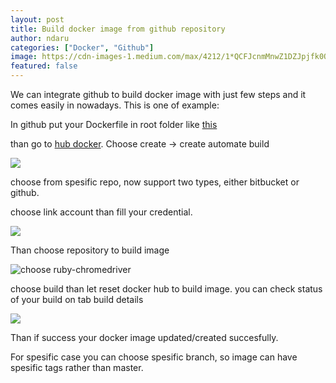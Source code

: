 ```yaml
---
layout: post
title: Build docker image from github repository
author: ndaru
categories: ["Docker", "Github"]
image: https://cdn-images-1.medium.com/max/4212/1*QCFJcnmMnwZ1DZJpjfk0OQ.png
featured: false
---
```


We can integrate github to build docker image with just few steps and it comes easily in nowadays. This is one of example:

In github put your Dockerfile in root folder like [this](https://github.com/kusumandaru/ruby-chromedriver)

than go to [hub docker](https://hub.docker.com/). Choose create -> create automate build

![](https://cdn-images-1.medium.com/max/2000/1*v374824w-uWz3t6n3zo9Eg.png)

choose from spesific repo, now support two types, either bitbucket or github.

choose link account than fill your credential.

![](https://cdn-images-1.medium.com/max/2000/1*ByeRIAKjqw55NPAiHjqLdA.png)

Than choose repository to build image

![choose ruby-chromedriver](https://cdn-images-1.medium.com/max/5032/1*LswVWeSXUTsAGwkN8Dv9Lg.png)

choose build than let reset docker hub to build image. you can check status of your build on tab build details

![](https://cdn-images-1.medium.com/max/3252/1*OgOpCvhNUzZV9u0qHk1L5w.png)

Than if success your docker image updated/created succesfully.

For spesific case you can choose spesific branch, so image can have spesific tags rather than master.

